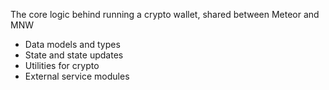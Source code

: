 The core logic behind running a crypto wallet, shared between Meteor and MNW

* Data models and types
* State and state updates
* Utilities for crypto
* External service modules
